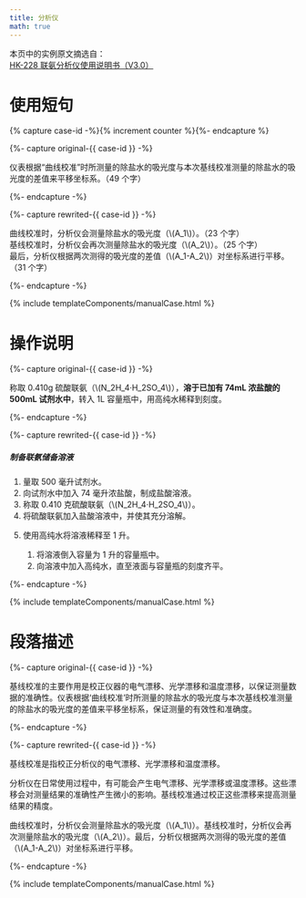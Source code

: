 ```yaml
---
title: 分析仪
math: true
---
```


本页中的实例原文摘选自：  
[HK-228 联氨分析仪使用说明书（V3.0）](https://www.huakeyi.com/cn/product/show.aspx?id=318)  

# 使用短句

{% capture case-id -%}{% increment counter %}{%- endcapture %}

{%- capture original-{{ case-id }} -%}
<p>仪表根据“曲线校准”时所测量的除盐水的吸光度与本次基线校准测量的除盐水的吸光度的差值来平移坐标系。（49 个字）</p>
{%- endcapture -%}

{%- capture rewrited-{{ case-id }} -%}
<p>曲线校准时，分析仪会测量除盐水的吸光度（\(A_1\)）。（23 个字）<br>
基线校准时，分析仪会再次测量除盐水的吸光度（\(A_2\)）。（25 个字）<br>
最后，分析仪根据两次测得的吸光度的差值（\(A_1-A_2\)）对坐标系进行平移。（31 个字）</p>
{%- endcapture -%}

{% include templateComponents/manualCase.html %}

# 操作说明

{%- capture original-{{ case-id }} -%}
<p>称取 0.410g 硫酸联氨（\(N_2H_4·H_2SO_4\)），<strong class="ambiguity">溶于已加有 74mL 浓盐酸的 500mL 试剂水中</strong>，转入 1L 容量瓶中，用高纯水稀释到刻度。</p>
{%- endcapture -%}

{%- capture rewrited-{{ case-id }} -%}
<h5>制备联氨储备溶液</h5>
<ol>
  <li>量取 500 毫升试剂水。</li>
  <li>向试剂水中加入 74 毫升浓盐酸，制成盐酸溶液。</li>
  <li>称取 0.410 克硫酸联氨（\(N_2H_4·H_2SO_4\)）。</li>
  <li>将硫酸联氨加入盐酸溶液中，并使其充分溶解。</li>
  <li>
    <p>使用高纯水将溶液稀释至 1 升。</p>
    <ol>
      <li>将溶液倒入容量为 1 升的容量瓶中。</li>
      <li>向溶液中加入高纯水，直至液面与容量瓶的刻度齐平。</li>
    </ol>
  </li>
</ol>
{%- endcapture -%}

{% include templateComponents/manualCase.html %}

# 段落描述

{%- capture original-{{ case-id }} -%}
<p>基线校准的主要作用是校正仪器的电气漂移、光学漂移和温度漂移，以保证测量数据的准确性。仪表根据‘曲线校准’时所测量的除盐水的吸光度与本次基线校准测量的除盐水的吸光度的差值来平移坐标系，保证测量的有效性和准确度。</p>
{%- endcapture -%}

{%- capture rewrited-{{ case-id }} -%}
<p>基线校准是指校正分析仪的电气漂移、光学漂移和温度漂移。</p>
<p>分析仪在日常使用过程中，有可能会产生电气漂移、光学漂移或温度漂移。这些漂移会对测量结果的准确性产生微小的影响。基线校准通过校正这些漂移来提高测量结果的精度。</p>
<p>曲线校准时，分析仪会测量除盐水的吸光度（\(A_1\)）。基线校准时，分析仪会再次测量除盐水的吸光度（\(A_2\)）。最后，分析仪根据两次测得的吸光度的差值（\(A_1-A_2\)）对坐标系进行平移。</p>
{%- endcapture -%}

{% include templateComponents/manualCase.html %}





